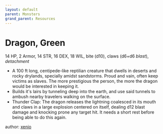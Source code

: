 ```yaml
---
layout: default
parent: Monsters
grand_parent: Resources
---
```


# Dragon, Green
14 HP, 2 Armor, 14 STR, 16 DEX, 18 WIL, bite (d10), claws (d6+d6 _blast_), _detachment_
- A 100 ft long, centipede-like reptilian creature that dwells in deserts and rocky drylands, specially amidst sandstorms. Proud and vain, often keep victims as slaves. The more prestigious the person, the more the dragon would be interested in keeping it.
- Builds it's lairs by tunneling deep into the earth, and use said tunnels to ambush nearby travelers walking on the surface.
- Thunder Clap: The dragon releases the lightning coalesced in its mouth and claws in a large explosion centered on itself, dealing d12 blast damage and knocking prone any target hit. It needs a short rest before being able to do this again.

author: [xenio](https://xenioinabottle.blogspot.com)
